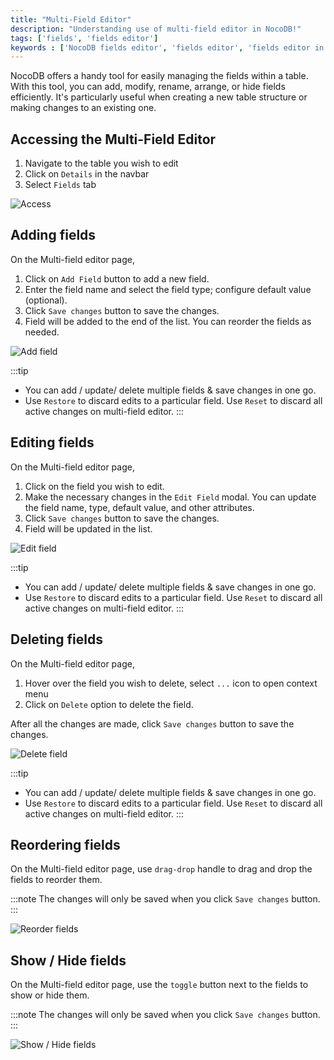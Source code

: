 ```yaml
---
title: "Multi-Field Editor"
description: "Understanding use of multi-field editor in NocoDB!"
tags: ['fields', 'fields editor']
keywords : ['NocoDB fields editor', 'fields editor', 'fields editor in nocoDB', 'fields editor in nocoDB']
---
```


NocoDB offers a handy tool for easily managing the fields within a table. With this tool, you can add, modify, rename, arrange, or hide fields efficiently. It's particularly useful when creating a new table structure or making changes to an existing one.

## Accessing the Multi-Field Editor

1. Navigate to the table you wish to edit
2. Click on `Details` in the navbar
3. Select `Fields` tab
  
![Access](/img/v2/fields/editor/access.png)

## Adding fields

On the Multi-field editor page, 
1. Click on `Add Field` button to add a new field.
2. Enter the field name and select the field type; configure default value (optional).
3. Click `Save changes` button to save the changes.
4. Field will be added to the end of the list. You can reorder the fields as needed.

![Add field](/img/v2/fields/editor/add-field.png)

:::tip
- You can add / update/ delete multiple fields & save changes in one go.
- Use `Restore` to discard edits to a particular field. Use `Reset` to discard all active changes on multi-field editor.
:::

## Editing fields

On the Multi-field editor page,
1. Click on the field you wish to edit.
2. Make the necessary changes in the `Edit Field` modal. You can update the field name, type, default value, and other attributes.
3. Click `Save changes` button to save the changes.
4. Field will be updated in the list. 
  
![Edit field](/img/v2/fields/editor/edit-field.png)

:::tip
- You can add / update/ delete multiple fields & save changes in one go.  
- Use `Restore` to discard edits to a particular field. Use `Reset` to discard all active changes on multi-field editor.
:::

## Deleting fields

On the Multi-field editor page,
1. Hover over the field you wish to delete, select `...` icon to open context menu
2. Click on `Delete` option to delete the field.

After all the changes are made, click `Save changes` button to save the changes.

![Delete field](/img/v2/fields/editor/field-context-menu.png)

:::tip
- You can add / update/ delete multiple fields & save changes in one go.
- Use `Restore` to discard edits to a particular field. Use `Reset` to discard all active changes on multi-field editor.
:::

## Reordering fields

On the Multi-field editor page, use `drag-drop` handle to drag and drop the fields to reorder them.

:::note
The changes will only be saved when you click `Save changes` button.
:::

![Reorder fields](/img/v2/fields/editor/reorder.png)

## Show / Hide fields

On the Multi-field editor page, use the `toggle` button next to the fields to show or hide them.

:::note
The changes will only be saved when you click `Save changes` button.
:::

![Show / Hide fields](/img/v2/fields/editor/show-hide.png)






